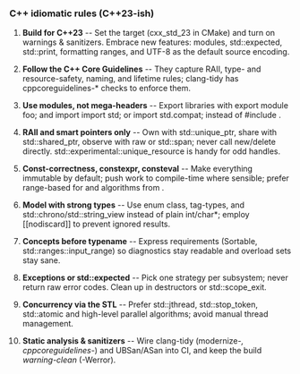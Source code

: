 ### C++ idiomatic rules (C++23-ish)

1. **Build for C++23** -- Set the target (cxx_std_23 in CMake) and turn on warnings & sanitizers. Embrace new features: modules, std::expected, std::print, formatting ranges, and UTF-8 as the default source encoding.

2. **Follow the C++ Core Guidelines** -- They capture RAII, type- and resource-safety, naming, and lifetime rules; clang-tidy has cppcoreguidelines-* checks to enforce them.

3. **Use modules, not mega-headers** -- Export libraries with export module foo; and import import std; or import std.compat; instead of #include <vector>.

4. **RAII and smart pointers only** -- Own with std::unique_ptr, share with std::shared_ptr, observe with raw or std::span; never call new/delete directly. std::experimental::unique_resource is handy for odd handles.

5. **Const-correctness, constexpr, consteval** -- Make everything immutable by default; push work to compile-time where sensible; prefer range-based for and algorithms from <ranges>.

6. **Model with strong types** -- Use enum class, tag-types, and std::chrono/std::string_view instead of plain int/char*; employ [[nodiscard]] to prevent ignored results.

7. **Concepts before typename** -- Express requirements (Sortable, std::ranges::input_range) so diagnostics stay readable and overload sets stay sane.

8. **Exceptions or std::expected** -- Pick one strategy per subsystem; never return raw error codes. Clean up in destructors or std::scope_exit.

9. **Concurrency via the STL** -- Prefer std::jthread, std::stop_token, std::atomic and high-level parallel algorithms; avoid manual thread management.

10. **Static analysis & sanitizers** -- Wire clang-tidy (modernize-*, cppcoreguidelines-*) and UBSan/ASan into CI, and keep the build _warning-clean_ (-Werror).
